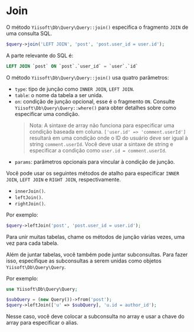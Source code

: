 # Join

O método `Yiisoft\Db\Query\Query::join()` especifica o fragmento `JOIN` de uma consulta SQL.

```php
$query->join('LEFT JOIN', 'post', 'post.user_id = user.id');
```

A parte relevante do SQL é:

```sql
LEFT JOIN `post` ON `post`.`user_id` = `user`.`id`
```

O método `Yiisoft\Db\Query\Query::join()` usa quatro parâmetros:

- `type`: tipo de junção como `INNER JOIN`, `LEFT JOIN`.
- `table`: o nome da tabela a ser unida.
- `on`: condição de junção opcional, esse é o fragmento `ON`.
   Consulte `Yiisoft\Db\Query\Query::where()` para obter detalhes sobre como especificar uma condição.
   > Nota: A sintaxe de array não funciona para especificar uma condição baseada em coluna.
   > `['user.id' => 'comment.userId']` resultará em uma condição
   > onde o ID do usuário deve ser igual à string `comment.userId`.
   > Você deve usar a sintaxe de string e especificar a condição como `user.id = comment.userId`.
- `params`: parâmetros opcionais para vincular à condição de junção.

Você pode usar os seguintes métodos de atalho para especificar `INNER JOIN`, `LEFT JOIN` e `RIGHT JOIN`, respectivamente.

- `innerJoin()`.
- `leftJoin()`.
- `rightJoin()`.

Por exemplo:

```php
$query->leftJoin('post', 'post.user_id = user.id');
```

Para unir muitas tabelas, chame os métodos de junção várias vezes, uma vez para cada tabela.

Além de juntar tabelas, você também pode juntar subconsultas.
Para fazer isso, especifique as subconsultas a serem unidas como objetos `Yiisoft\Db\Query\Query`.

Por exemplo:

```php
use Yiisoft\Db\Query\Query;

$subQuery = (new Query())->from('post');
$query->leftJoin(['u' => $subQuery], 'u.id = author_id');
```

Nesse caso, você deve colocar a subconsulta no array e usar a chave do array para especificar o alias.

